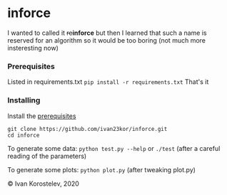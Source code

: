 # inforce
I wanted to called it ~~re~~**inforce** but then I learned that such a name is reserved for an algorithm so it would be too boring (not much more insteresting now)

### Prerequisites

Listed in requirements.txt
`pip install -r requirements.txt`
That's it

### Installing

Install the [prerequisites](#Prerequisites)
```
git clone https://github.com/ivan23kor/inforce.git
cd inforce
```

To generate some data:
`python test.py --help` or `./test` (after a careful reading of the parameters)

To generate some plots:
`python plot.py`
(after tweaking plot.py)

© Ivan Korostelev, 2020


